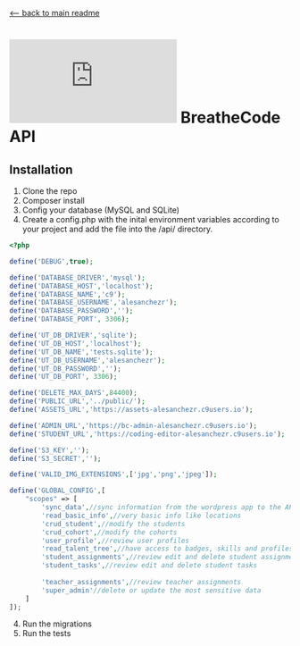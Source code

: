 [<-- back to main readme ](./README.md)
# ![alt text](https://assets.breatheco.de/apis/img/images.php?blob&random&cat=icon&tags=breathecode,32) BreatheCode API

## Installation

1. Clone the repo
2. Composer install
3. Config your database (MySQL and SQLite)
3. Create a config.php with the inital environment variables according to your project and add the file into the /api/ directory.
```php
<?php

define('DEBUG',true);

define('DATABASE_DRIVER','mysql');
define('DATABASE_HOST','localhost');
define('DATABASE_NAME','c9');
define('DATABASE_USERNAME','alesanchezr');
define('DATABASE_PASSWORD','');
define('DATABASE_PORT', 3306);

define('UT_DB_DRIVER','sqlite');
define('UT_DB_HOST','localhost');
define('UT_DB_NAME','tests.sqlite');
define('UT_DB_USERNAME','alesanchezr');
define('UT_DB_PASSWORD','');
define('UT_DB_PORT', 3306);

define('DELETE_MAX_DAYS',84400);
define('PUBLIC_URL','../public/');
define('ASSETS_URL','https://assets-alesanchezr.c9users.io');

define('ADMIN_URL','https://bc-admin-alesanchezr.c9users.io');
define('STUDENT_URL','https://coding-editor-alesanchezr.c9users.io');

define('S3_KEY','');
define('S3_SECRET','');

define('VALID_IMG_EXTENSIONS',['jpg','png','jpeg']);

define('GLOBAL_CONFIG',[
    "scopes" => [
        'sync_data',//sync information from the wordpress app to the API
        'read_basic_info',//very basic info like locations
        'crud_student',//modify the students
        'crud_cohort',//modify the cohorts
        'user_profile',//review user profiles
        'read_talent_tree',//have access to badges, skills and profiles
        'student_assignments',//review edit and delete student assignments
        'student_tasks',//review edit and delete student tasks
        
        'teacher_assignments',//review teacher assignments
        'super_admin'//delete or update the most sensitive data
    ]
]);
```
4. Run the migrations
5. Run the tests
